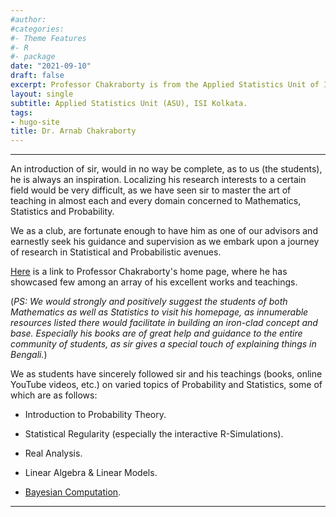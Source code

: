 ```yaml
---
#author:
#categories:
#- Theme Features
#- R
#- package
date: "2021-09-10"
draft: false
excerpt: Professor Chakraborty is from the Applied Statistics Unit of Indian Statistical Insitute (ISI), Kolkata, where he is considered as one of most eminent figures in the field of Probability, Statistics and Mathematics.  
layout: single
subtitle: Applied Statistics Unit (ASU), ISI Kolkata.
tags:
- hugo-site
title: Dr. Arnab Chakraborty
---
```


---

An introduction of sir, would in no way be complete, as to us (the students), he is always an inspiration. Localizing his research interests to a certain field would be very difficult, as we have seen sir to master the art of teaching in almost each and every domain concerned to Mathematics, Statistics and Probability.

We as a club, are fortunate enough to have him as one of our advisors and earnestly seek his guidance and supervision as we embark upon a journey of research in Statistical and Probabilistic avenues.

[Here](https://www.isical.ac.in/~arnabc/) is a link to Professor Chakraborty's home page, where he has showcased few among an array of his excellent works and teachings.

(*PS: We would strongly and positively suggest the students of both Mathematics as well as Statistics to visit his homepage, as innumerable resources listed there would facilitate in building an iron-clad concept and base. Especially his books are of great help and guidance to the entire community of students, as sir gives a special touch of explaining things in Bengali.*)

We as students have sincerely followed sir and his teachings (books, online YouTube videos, etc.) on varied topics of Probability and Statistics, some of which are as follows:

* Introduction to Probability Theory.

* Statistical Regularity (especially the interactive R-Simulations).

* Real Analysis.

* Linear Algebra & Linear Models.

* [Bayesian Computation](https://www.youtube.com/watch?v=HUARz1z_NKg&t=167s).

---

